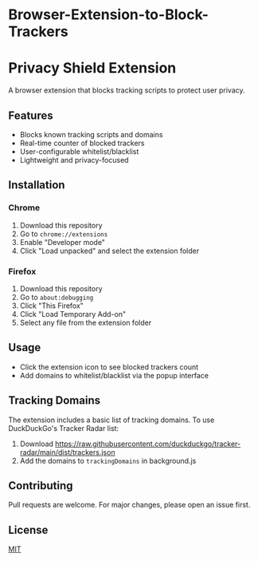 # Browser-Extension-to-Block-Trackers   
# Privacy Shield Extension

A browser extension that blocks tracking scripts to protect user privacy.

## Features

- Blocks known tracking scripts and domains
- Real-time counter of blocked trackers
- User-configurable whitelist/blacklist
- Lightweight and privacy-focused

## Installation

### Chrome
1. Download this repository
2. Go to `chrome://extensions`
3. Enable "Developer mode"
4. Click "Load unpacked" and select the extension folder

### Firefox
1. Download this repository
2. Go to `about:debugging`
3. Click "This Firefox"
4. Click "Load Temporary Add-on"
5. Select any file from the extension folder

## Usage
- Click the extension icon to see blocked trackers count
- Add domains to whitelist/blacklist via the popup interface

## Tracking Domains
The extension includes a basic list of tracking domains. To use DuckDuckGo's Tracker Radar list:
1. Download https://raw.githubusercontent.com/duckduckgo/tracker-radar/main/dist/trackers.json
2. Add the domains to `trackingDomains` in background.js

## Contributing
Pull requests are welcome. For major changes, please open an issue first.

## License
[MIT](https://choosealicense.com/licenses/mit/)
